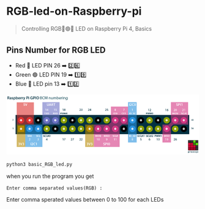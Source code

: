 # RGB-led-on-Raspberry-pi
> Controlling RGB🔴🟢🔵 LED on Raspberry Pi 4, Basics 


## Pins Number for RGB LED


- Red   🔴 LED PIN 26  ➡️ 2️⃣6️⃣
- Green 🟢 LED PIN 19  ➡️ 1️⃣9️⃣
- Blue  🔵 LED pin 13  ➡️ 1️⃣2️⃣


![image](https://raw.githubusercontent.com/Gadgetoid/Pinout.xyz/master/resources/raspberry-pi-pinout.png)

```cmd
python3 basic_RGB_led.py 

```
when you run the program you get 

```
Enter comma separated values(RGB) :  

```
Enter comma sperated values between 0 to 100 for each LEDs 

```
